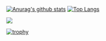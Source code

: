 [![Anurag's github stats](https://github-readme-stats.vercel.app/api?username=pastre&show_icons=true)](https://github.com/pastre) [![Top Langs](https://github-readme-stats.vercel.app/api/top-langs/?username=pastre&layout=compact)](https://github.com/pastre)

<a href="https://www.codewars.com/users/pastre/stats"><img src="https://www.codewars.com/users/pastre/badges/large"></a>

[![trophy](https://github-profile-trophy.vercel.app/?username=pastre&theme=dracula&column=3&margin-w=15&margin-h=15&no-bg=true&no-frame=true&rank=SECRET,SSS,SS,S,AAA,AA,A)](https://github.com/ryo-ma/github-profile-trophy)
